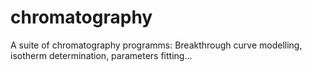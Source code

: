 # chromatography
A suite of chromatography programms: Breakthrough curve modelling, isotherm determination, parameters fitting...
